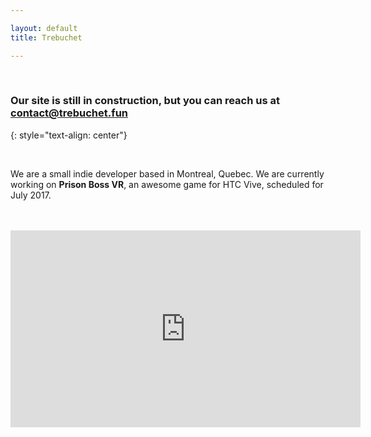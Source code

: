 ```yaml
---

layout: default 
title: Trebuchet

---
```


<br />

### Our site is still in construction, but you can reach us at **contact@trebuchet.fun**
{: style="text-align: center"}

<br />

We are a small indie developer based in Montreal, Quebec. We are currently working on **Prison Boss VR**, an awesome game for HTC Vive, scheduled for July 2017.

<br />
<br />

<div class="video-container"><iframe width="560" height="315" src="https://www.youtube.com/embed/kq2H3kPmajk" frameborder="0" allowfullscreen></iframe></div>

